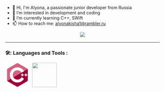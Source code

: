 - 👋 Hi, I'm Alyona, a passionate junior developer from Russia
- 👀 I’m interested in development and coding
- 🌱 I’m currently learning C++, SWift
- 📫 How to reach me: alyonakisha1@rambler.ru

<div id="header" align="center">
  <img src="https://media.giphy.com/media/wcgn5fVDjvR7pdvz4C/giphy.gif" width="100"/>
</div>

---

### 🛠️: Languages and Tools :
</div>
<img src="https://github.com/devicons/devicon/blob/master/icons/cplusplus/cplusplus-original.svg" title="cplusplus" alt="cplusplus" width="80" height="80"/>&nbsp;
<img src="https://github.com/devicons/devicon/blob/master/icons/swift/java-original-wordmark.svg" width="80" height="80"/>&nbsp;


